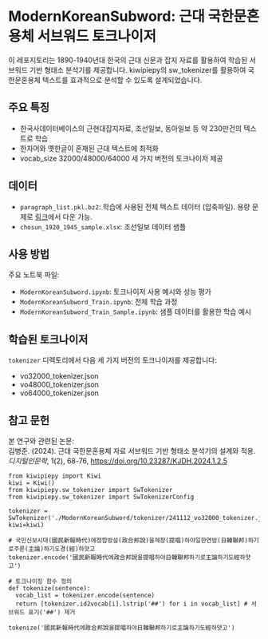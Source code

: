 # ModernKoreanSubword: 근대 국한문혼용체 서브워드 토크나이저

이 레포지토리는 1890-1940년대 한국의 근대 신문과 잡지 자료를 활용하여 학습된 서브워드 기반 형태소 분석기를 제공합니다. kiwipiepy의 sw_tokenizer를 활용하여 국한문혼용체 텍스트를 효과적으로 분석할 수 있도록 설계되었습니다.

## 주요 특징

- 한국사데이터베이스의 근현대잡지자료, 조선일보, 동아일보 등 약 230만건의 텍스트로 학습
- 한자어와 옛한글이 혼재된 근대 텍스트에 최적화
- vocab_size 32000/48000/64000 세 가지 버전의 토크나이저 제공

## 데이터

- `paragraph_list.pkl.bz2`: 학습에 사용된 전체 텍스트 데이터 (압축파일). 용량 문제로 [링크](https://drive.google.com/file/d/1LzD9zL2p93sMGTnT-sK9fiMgqhsyzTeE/view?usp=sharing)에서 다운 가능.
- `chosun_1920_1945_sample.xlsx`: 조선일보 데이터 샘플

## 사용 방법

주요 노트북 파일:
- `ModernKoreanSubword.ipynb`: 토크나이저 사용 예시와 성능 평가
- `ModernKoreanSubword_Train.ipynb`: 전체 학습 과정
- `ModernKoreanSubword_Train_Sample.ipynb`: 샘플 데이터를 활용한 학습 예시

## 학습된 토크나이저

`tokenizer` 디렉토리에서 다음 세 가지 버전의 토크나이저를 제공합니다:
- vo32000_tokenizer.json
- vo48000_tokenizer.json  
- vo64000_tokenizer.json

## 참고 문헌

본 연구와 관련된 논문:  
김병준. (2024). 근대 국한문혼용체 자료 서브워드 기반 형태소 분석기의 설계와 적용. _디지털인문학_, 1(2), 68-76, https://doi.org/10.23287/KJDH.2024.1.2.5

```
from kiwipiepy import Kiwi
kiwi = Kiwi()
from kiwipiepy.sw_tokenizer import SwTokenizer
from kiwipiepy.sw_tokenizer import SwTokenizerConfig

tokenizer = SwTokenizer('./ModernKoreanSubword/tokenizer/241112_vo32000_tokenizer.json', kiwi=kiwi)

# 국민신보시대(國民新報時代)에정합방설(政合邦說)을제창(提唱)하야일한연방(日韓聯邦)하기로주론(主論)하기도경(經)하얏고
tokenizer.encode('國民新報時代에政合邦說을提唱하야日韓聯邦하기로主論하기도經하얏고')

# 토크나이징 함수 정의
def tokenize(sentence):
  vocab_list = tokenizer.encode(sentence)
  return [tokenizer.id2vocab[i].lstrip('##') for i in vocab_list] # 서브워드 표기('##') 제거

tokenize('國民新報時代에政合邦說을提唱하야日韓聯邦하기로主論하기도經하얏고')

```

